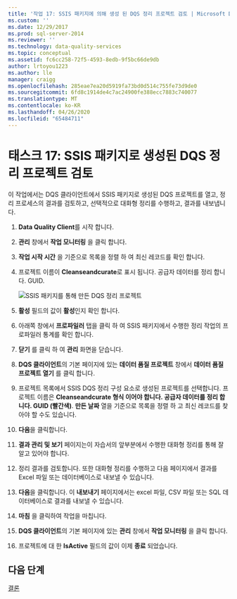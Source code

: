 ```yaml
---
title: '작업 17: SSIS 패키지에 의해 생성 된 DQS 정리 프로젝트 검토 | Microsoft Docs'
ms.custom: ''
ms.date: 12/29/2017
ms.prod: sql-server-2014
ms.reviewer: ''
ms.technology: data-quality-services
ms.topic: conceptual
ms.assetid: fc6cc258-72f5-4593-8edb-9f5bc66de9db
author: lrtoyou1223
ms.author: lle
manager: craigg
ms.openlocfilehash: 285eae7ea20d5919fa73bd0d514c755fe73d9de0
ms.sourcegitcommit: 6fd8c1914de4c7ac24900fe388ecc7883c740077
ms.translationtype: MT
ms.contentlocale: ko-KR
ms.lasthandoff: 04/26/2020
ms.locfileid: "65484711"
---
```

# <a name="task-17-reviewing-dqs-cleansing-project-created-by-the-ssis-package"></a>태스크 17: SSIS 패키지로 생성된 DQS 정리 프로젝트 검토
  이 작업에서는 DQS 클라이언트에서 SSIS 패키지로 생성된 DQS 프로젝트를 열고, 정리 프로세스의 결과를 검토하고, 선택적으로 대화형 정리를 수행하고, 결과를 내보냅니다.  
  
1.  **Data Quality Client**를 시작 합니다.  
  
2.  **관리** 창에서 **작업 모니터링** 을 클릭 합니다.  
  
3.  **작업 시작 시간** 을 기준으로 목록을 정렬 하 여 최신 레코드를 확인 합니다.  
  
4.  프로젝트 이름이 **Cleanseandcurate**로 표시 됩니다. 공급자 데이터를 정리 합니다. GUID.  
  
     ![SSIS 패키지를 통해 만든 DQS 정리 프로젝트](../../2014/tutorials/media/et-reviewingdqscpcreatedbythessispackage.jpg "SSIS 패키지를 통해 만든 DQS 정리 프로젝트")  
  
5.  **활성** 필드의 값이 **활성**인지 확인 합니다.  
  
6.  아래쪽 창에서 **프로파일러** 탭을 클릭 하 여 SSIS 패키지에서 수행한 정리 작업의 프로파일러 통계를 확인 합니다.  
  
7.  **닫기** 를 클릭 하 여 **관리** 화면을 닫습니다.  
  
8.  **DQS 클라이언트**의 기본 페이지에 있는 **데이터 품질 프로젝트** 창에서 **데이터 품질 프로젝트 열기** 를 클릭 합니다.  
  
9. 프로젝트 목록에서 SSIS DQS 정리 구성 요소로 생성된 프로젝트를 선택합니다. 프로젝트 이름은 **Cleanseandcurate 형식 이어야 합니다. 공급자 데이터를 정리 합니다. GUID (빨간색)**. **만든 날짜** 열을 기준으로 목록을 정렬 하 고 최신 레코드를 찾아야 할 수도 있습니다.  
  
10. **다음**을 클릭합니다.  
  
11. **결과 관리 및 보기** 페이지는이 자습서의 앞부분에서 수행한 대화형 정리를 통해 잘 알고 있어야 합니다.  
  
12. 정리 결과를 검토합니다. 또한 대화형 정리를 수행하고 다음 페이지에서 결과를 Excel 파일 또는 데이터베이스로 내보낼 수 있습니다.  
  
13. **다음**을 클릭합니다. 이 **내보내기** 페이지에서는 excel 파일, CSV 파일 또는 SQL 데이터베이스로 결과를 내보낼 수 있습니다.  
  
14. **마침** 을 클릭하여 작업을 마칩니다.  
  
15. **DQS 클라이언트**의 기본 페이지에 있는 **관리** 창에서 **작업 모니터링** 을 클릭 합니다.  
  
16. 프로젝트에 대 한 **IsActive** 필드의 값이 이제 **종료** 되었습니다.  
  
## <a name="next-step"></a>다음 단계  
 [결론](../../2014/tutorials/conclusion.md)  
  
  

